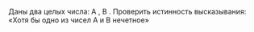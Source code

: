  Даны два целых числа: A , B . Проверить истинность высказывания:
 «Хотя бы одно из чисел A и B нечетное»
